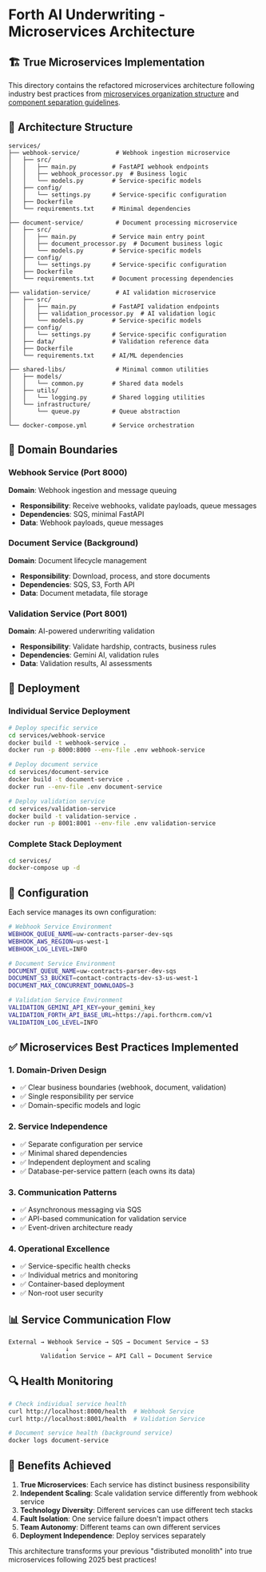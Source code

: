 # Forth AI Underwriting - Microservices Architecture

## 🏗️ **True Microservices Implementation**

This directory contains the refactored microservices architecture following industry best practices from [microservices organization structure](https://github.com/aydabd/microservice-app-structure) and [component separation guidelines](https://github.com/goldbergyoni/nodebestpractices/blob/master/sections/projectstructre/breakintcomponents.md).

## 📁 **Architecture Structure**

```
services/
├── webhook-service/          # Webhook ingestion microservice
│   ├── src/
│   │   ├── main.py          # FastAPI webhook endpoints
│   │   ├── webhook_processor.py  # Business logic
│   │   └── models.py        # Service-specific models
│   ├── config/
│   │   └── settings.py      # Service-specific configuration
│   ├── Dockerfile
│   └── requirements.txt     # Minimal dependencies
│
├── document-service/         # Document processing microservice
│   ├── src/
│   │   ├── main.py          # Service main entry point
│   │   ├── document_processor.py  # Document business logic
│   │   └── models.py        # Service-specific models
│   ├── config/
│   │   └── settings.py      # Service-specific configuration
│   ├── Dockerfile
│   └── requirements.txt     # Document processing dependencies
│
├── validation-service/       # AI validation microservice
│   ├── src/
│   │   ├── main.py          # FastAPI validation endpoints
│   │   ├── validation_processor.py  # AI validation logic
│   │   └── models.py        # Service-specific models
│   ├── config/
│   │   └── settings.py      # Service-specific configuration
│   ├── data/                # Validation reference data
│   ├── Dockerfile
│   └── requirements.txt     # AI/ML dependencies
│
├── shared-libs/              # Minimal common utilities
│   ├── models/
│   │   └── common.py        # Shared data models
│   ├── utils/
│   │   └── logging.py       # Shared logging utilities
│   └── infrastructure/
│       └── queue.py         # Queue abstraction
│
└── docker-compose.yml       # Service orchestration
```

## 🎯 **Domain Boundaries**

### **Webhook Service** (Port 8000)
**Domain**: Webhook ingestion and message queuing
- **Responsibility**: Receive webhooks, validate payloads, queue messages
- **Dependencies**: SQS, minimal FastAPI
- **Data**: Webhook payloads, queue messages

### **Document Service** (Background)
**Domain**: Document lifecycle management
- **Responsibility**: Download, process, and store documents
- **Dependencies**: SQS, S3, Forth API
- **Data**: Document metadata, file storage

### **Validation Service** (Port 8001)
**Domain**: AI-powered underwriting validation
- **Responsibility**: Validate hardship, contracts, business rules
- **Dependencies**: Gemini AI, validation rules
- **Data**: Validation results, AI assessments

## 🚀 **Deployment**

### **Individual Service Deployment**
```bash
# Deploy specific service
cd services/webhook-service
docker build -t webhook-service .
docker run -p 8000:8000 --env-file .env webhook-service

# Deploy document service
cd services/document-service
docker build -t document-service .
docker run --env-file .env document-service

# Deploy validation service
cd services/validation-service
docker build -t validation-service .
docker run -p 8001:8001 --env-file .env validation-service
```

### **Complete Stack Deployment**
```bash
cd services/
docker-compose up -d
```

## 🔧 **Configuration**

Each service manages its own configuration:

```bash
# Webhook Service Environment
WEBHOOK_QUEUE_NAME=uw-contracts-parser-dev-sqs
WEBHOOK_AWS_REGION=us-west-1
WEBHOOK_LOG_LEVEL=INFO

# Document Service Environment
DOCUMENT_QUEUE_NAME=uw-contracts-parser-dev-sqs
DOCUMENT_S3_BUCKET=contact-contracts-dev-s3-us-west-1
DOCUMENT_MAX_CONCURRENT_DOWNLOADS=3

# Validation Service Environment
VALIDATION_GEMINI_API_KEY=your_gemini_key
VALIDATION_FORTH_API_BASE_URL=https://api.forthcrm.com/v1
VALIDATION_LOG_LEVEL=INFO
```

## ✅ **Microservices Best Practices Implemented**

### **1. Domain-Driven Design**
- ✅ Clear business boundaries (webhook, document, validation)
- ✅ Single responsibility per service
- ✅ Domain-specific models and logic

### **2. Service Independence**
- ✅ Separate configuration per service
- ✅ Minimal shared dependencies
- ✅ Independent deployment and scaling
- ✅ Database-per-service pattern (each owns its data)

### **3. Communication Patterns**
- ✅ Asynchronous messaging via SQS
- ✅ API-based communication for validation service
- ✅ Event-driven architecture ready

### **4. Operational Excellence**
- ✅ Service-specific health checks
- ✅ Individual metrics and monitoring
- ✅ Container-based deployment
- ✅ Non-root user security

## 📊 **Service Communication Flow**

```
External → Webhook Service → SQS → Document Service → S3
                ↓
         Validation Service ← API Call ← Document Service
```

## 🔍 **Health Monitoring**

```bash
# Check individual service health
curl http://localhost:8000/health  # Webhook Service
curl http://localhost:8001/health  # Validation Service

# Document service health (background service)
docker logs document-service
```

## 🎯 **Benefits Achieved**

1. **True Microservices**: Each service has distinct business responsibility
2. **Independent Scaling**: Scale validation service differently from webhook service
3. **Technology Diversity**: Different services can use different tech stacks
4. **Fault Isolation**: One service failure doesn't impact others
5. **Team Autonomy**: Different teams can own different services
6. **Deployment Independence**: Deploy services separately

This architecture transforms your previous "distributed monolith" into true microservices following 2025 best practices!
